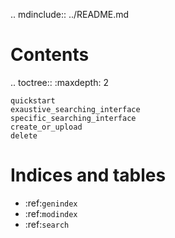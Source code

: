 .. mdinclude:: ../README.md

Contents
========
.. toctree::
    :maxdepth: 2

    quickstart
    exaustive_searching_interface
    specific_searching_interface
    create_or_upload
    delete

Indices and tables
==================

* :ref:`genindex`
* :ref:`modindex`
* :ref:`search`
